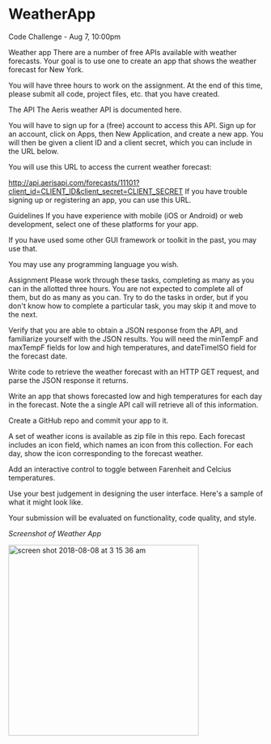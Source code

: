 # WeatherApp
Code Challenge - Aug 7, 10:00pm


Weather app
There are a number of free APIs available with weather forecasts. Your goal is to use one to create an app that shows the weather forecast for New York.

You will have three hours to work on the assignment. At the end of this time, please submit all code, project files, etc. that you have created.

The API
The Aeris weather API is documented here.

You will have to sign up for a (free) account to access this API. Sign up for an account, click on Apps, then New Application, and create a new app. You will then be given a client ID and a client secret, which you can include in the URL below.

You will use this URL to access the current weather forecast:

http://api.aerisapi.com/forecasts/11101?client_id=CLIENT_ID&client_secret=CLIENT_SECRET
If you have trouble signing up or registering an app, you can use this URL.

Guidelines
If you have experience with mobile (iOS or Android) or web development, select one of these platforms for your app.

If you have used some other GUI framework or toolkit in the past, you may use that.

You may use any programming language you wish.

Assignment
Please work through these tasks, completing as many as you can in the allotted three hours. You are not expected to complete all of them, but do as many as you can. Try to do the tasks in order, but if you don't know how to complete a particular task, you may skip it and move to the next.

Verify that you are able to obtain a JSON response from the API, and familiarize yourself with the JSON results. You will need the minTempF and maxTempF fields for low and high temperatures, and dateTimeISO field for the forecast date.

Write code to retrieve the weather forecast with an HTTP GET request, and parse the JSON response it returns.

Write an app that shows forecasted low and high temperatures for each day in the forecast. Note the a single API call will retrieve all of this information.

Create a GitHub repo and commit your app to it.

A set of weather icons is available as zip file in this repo. Each forecast includes an icon field, which names an icon from this collection. For each day, show the icon corresponding to the forecast weather.

Add an interactive control to toggle between Farenheit and Celcius temperatures.

Use your best judgement in designing the user interface. Here's a sample of what it might look like.

Your submission will be evaluated on functionality, code quality, and style.

*Screenshot of Weather App*

<img width="376" alt="screen shot 2018-08-08 at 3 15 36 am" src="https://user-images.githubusercontent.com/26349300/43822451-233e2080-9aba-11e8-9e3f-110e09b1733a.png">

